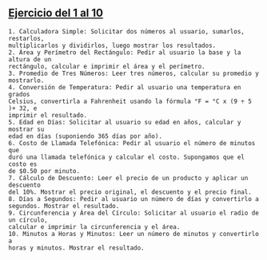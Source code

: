 ## [Ejercicio del 1 al 10](./1_10)

    1. Calculadora Simple: Solicitar dos números al usuario, sumarlos, restarlos,
    multiplicarlos y dividirlos, luego mostrar los resultados.
    2. Área y Perímetro del Rectángulo: Pedir al usuario la base y la altura de un
    rectángulo, calcular e imprimir el área y el perímetro.
    3. Promedio de Tres Números: Leer tres números, calcular su promedio y
    mostrarlo.
    4. Conversión de Temperatura: Pedir al usuario una temperatura en grados
    Celsius, convertirla a Fahrenheit usando la fórmula °F = °C x (9 ÷ 5 )+ 32, e
    imprimir el resultado.
    5. Edad en Días: Solicitar al usuario su edad en años, calcular y mostrar su
    edad en días (suponiendo 365 días por año).
    6. Costo de Llamada Telefónica: Pedir al usuario el número de minutos que
    duró una llamada telefónica y calcular el costo. Supongamos que el costo es
    de $0.50 por minuto.
    7. Cálculo de Descuento: Leer el precio de un producto y aplicar un descuento
    del 10%. Mostrar el precio original, el descuento y el precio final.
    8. Días a Segundos: Pedir al usuario un número de días y convertirlo a
    segundos. Mostrar el resultado.
    9. Circunferencia y Área del Círculo: Solicitar al usuario el radio de un círculo,
    calcular e imprimir la circunferencia y el área.
    10. Minutos a Horas y Minutos: Leer un número de minutos y convertirlo a
    horas y minutos. Mostrar el resultado.